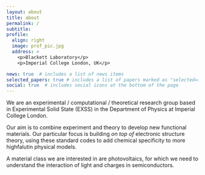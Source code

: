 ```yaml
---
layout: about
title: about
permalink: /
subtitle: 
profile:
  align: right
  image: prof_pic.jpg
  address: >
    <p>Blackett Laboratory</p>
    <p>Imperial College London, UK</p>

news: true  # includes a list of news items
selected_papers: true # includes a list of papers marked as "selected={true}"
social: true  # includes social icons at the bottom of the page
---
```


We are an experimental / computational / theoretical research group based in
Experimental Solid State (EXSS) in the Department of Physics at Imperial
College London. 

Our aim is to combine experiment and theory to develop new functional
materials. 
Our particular focus is building *on top of* electronic structure theory, using
these standard codes to add chemical specificity to more highfalutin physical
models. 

A material class we are interested in are photovoltaics, for which we need to
understand the interaction of light and charges in semiconductors. 

